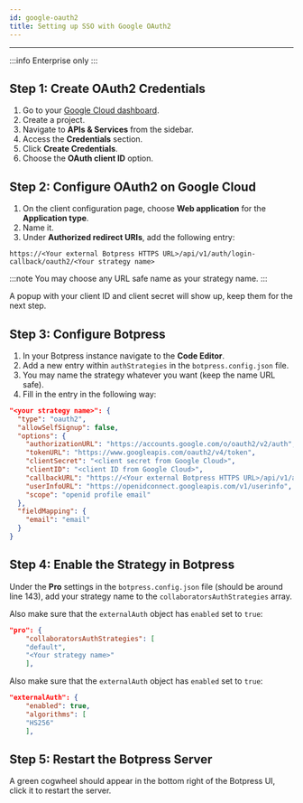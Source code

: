 ```yaml
---
id: google-oauth2
title: Setting up SSO with Google OAuth2
---
```


------------------------

:::info
Enterprise only
:::

## Step 1: Create OAuth2 Credentials

1. Go to your [Google Cloud dashboard](https://console.cloud.google.com/).
1. Create a project.
1. Navigate to **APIs & Services** from the sidebar.
1. Access the **Credentials** section.
1. Click **Create Credentials**. 
1. Choose the **OAuth client ID** option.

## Step 2: Configure OAuth2 on Google Cloud

1. On the client configuration page, choose **Web application** for the **Application type**.
1. Name it.
1. Under **Authorized redirect URIs**, add the following entry:

`https://<Your external Botpress HTTPS URL>/api/v1/auth/login-callback/oauth2/<Your strategy name>`

:::note
You may choose any URL safe name as your strategy name.
:::

A popup with your client ID and client secret will show up, keep them for the next step.

## Step 3: Configure Botpress

1. In your Botpress instance navigate to the **Code Editor**.
1. Add a new entry within `authStrategies` in the `botpress.config.json` file.
1. You may name the strategy whatever you want (keep the name URL safe).
1. Fill in the entry in the following way:

```json
"<your strategy name>": {
  "type": "oauth2",
  "allowSelfSignup": false,
  "options": {
    "authorizationURL": "https://accounts.google.com/o/oauth2/v2/auth",
    "tokenURL": "https://www.googleapis.com/oauth2/v4/token",
    "clientSecret": "<client secret from Google Cloud>",
    "clientID": "<client ID from Google Cloud>",
    "callbackURL": "https://<Your external Botpress HTTPS URL>/api/v1/auth/login-callback/oauth2/<Your strategy name>",
    "userInfoURL": "https://openidconnect.googleapis.com/v1/userinfo",
    "scope": "openid profile email"
  },
  "fieldMapping": {
    "email": "email"
  }
}
```

## Step 4: Enable the Strategy in Botpress

Under the **Pro** settings in the `botpress.config.json` file (should be around line 143), add your strategy name to the `collaboratorsAuthStrategies` array.

Also make sure that the `externalAuth` object has `enabled` set to `true`:

```json
"pro": {
	"collaboratorsAuthStrategies": [
	"default",
	"<Your strategy name>"
	],
```

Also make sure that the `externalAuth` object has `enabled` set to `true`:

```json
"externalAuth": {
	"enabled": true,
	"algorithms": [
	"HS256"
	],
```

## Step 5: Restart the Botpress Server

A green cogwheel should appear in the bottom right of the Botpress UI, click it to restart the server.

